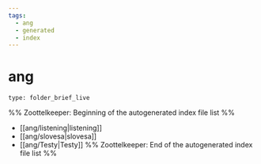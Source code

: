 ```yaml
---
tags:
  - ang
  - generated
  - index
---
```

# ang
```ccard
type: folder_brief_live
```
%% Zoottelkeeper: Beginning of the autogenerated index file list  %%
-  [[ang/listening|listening]]
-  [[ang/slovesa|slovesa]]
-  [[ang/Testy|Testy]]
%% Zoottelkeeper: End of the autogenerated index file list  %%
